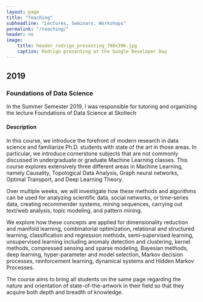 ```yaml
---
layout: page
title: "Teaching"
subheadline: "Lectures, Seminars, Workshops"
permalink: "/teaching/"
header: no
image:
    title: header_rodrigo_presenting_798x396.jpg
    caption: Rodrigo presenting at the Google Developer Day
---
```


## 2019
### Foundations of Data Science
In the Summer Semester 2019, I was responsible for tutoring and organizing the lecture Foundations of Data Science at Skoltech

#### Description
In this course, we introduce the forefront of modern research in data science and familiarize Ph.D. students with state of the art in those areas. In particular, we introduce cornerstone subjects that are not commonly discussed in undergraduate or graduate Machine Learning classes. This course explores extensively three different areas in Machine Learning, namely Causality, Topological Data Analysis, Graph neural networks, Optimal Transport, and Deep Learning Theory.

Over multiple weeks, we will investigate how these methods and algorithms can be used for analyzing scientific data, social networks, or time-series data, creating recommender systems, mining sequences, carrying out text/web analysis, topic modeling, and pattern mining.

We explore how these concepts are applied for dimensionality reduction and manifold learning, combinatorial optimization, relational and structured learning, classification and regression methods, semi-supervised learning, unsupervised learning including anomaly detection and clustering, kernel methods, compressed sensing and sparse modeling, Bayesian methods, deep learning, hyper-parameter and model selection, Markov decision processes, reinforcement learning, dynamical systems and Hidden Markov Processes.

The course aims to bring all students on the same page regarding the nature and orientation of state-of-the-artwork in their field so that they acquire both depth and breadth of knowledge.

